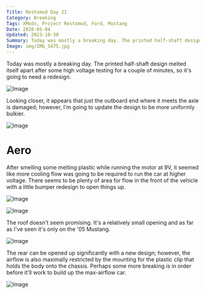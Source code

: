 ```yaml
---
Title: Restomod Day 21
Category: Breaking
Tags: XMods, Project Restomod, Ford, Mustang
Date: 2020-05-04
Updated: 2023-10-30
Summary: Today was mostly a breaking day. The printed half-shaft design melted itself apart after some high voltage testing for a couple of minutes, so it's going to need a redesign.
Image: img/IMG_5475.jpg
---
```


Today was mostly a breaking day. The printed half-shaft design melted itself
apart after some high voltage testing for a couple of minutes, so it's going to
need a redesign.

![Image]({attach}/img/IMG_5475.jpg)

Looking closer, it appears that just the outboard end where it meets the axle is
damaged; however, I'm going to update the design to be more uniformly bulkier.

![Image]({attach}/img/IMG_5479.jpg)

# Aero

After smelling some melting plastic while running the motor at 9V, it seemed
like more cooling flow was going to be required to run the car at higher
voltage. There seems to be plenty of area for flow in the front of the vehicle
with a little bumper redesign to open things up.

![Image]({attach}/img/IMG_5480.jpg)

![Image]({attach}/img/IMG_5485.jpg)

The roof doesn't seem promising. It's a relatively small opening and as far
as I've seen it's only on the '05 Mustang.

![Image]({attach}/img/IMG_5481.jpg)

The rear can be opened up significantly with a new design; however, the airflow
is also maximally restricted by the mounting for the plastic clip that holds the
body onto the chassis. Perhaps some more breaking is in order before it'll work
to build up the max-airflow car.

![Image]({attach}/img/IMG_5484.jpg)

